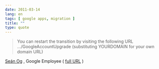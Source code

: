 ```yaml
---
date: 2011-03-14
lang: en
tags: [ google apps, migration ]
title: ""
type: quote
---
```


> You can restart the transition by visiting the following URL
> .../GoogleAccountUpgrade (substituting YOURDOMAIN for your own domain
> URL)

[Seán
Og](http://www.google.com/support/forum/p/Google+Apps/user?userid=15171884647475412257&hl=en)
, Google Employee ( [full
URL](https://www.google.com/a/cpanel/YOURDOMAIN/GoogleAccountUpgrade) )

